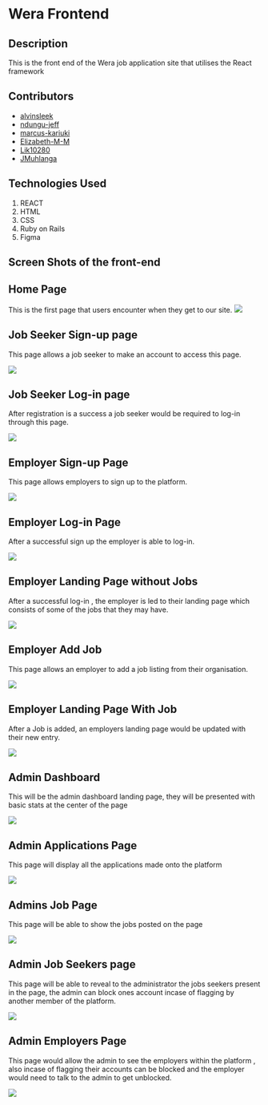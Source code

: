 # Wera Frontend

## Description

This is the front end of the Wera job application site that utilises the React framework

## Contributors

- [alvinsleek](https://github.com/alvinsleek)
- [ndungu-jeff](https://github.com/ndungu-jeff)
- [marcus-kariuki](https://github.com/marcus-kariuki)
- [Elizabeth-M-M](https://github.com/Elizabeth-M-M)
- [Lik10280](https://github.com/Lik10280)
- [JMuhlanga](https://github.com/JMuhlanga)

## Technologies Used

1.  REACT
2.  HTML
3.  CSS
4.  Ruby on Rails
5.  Figma

## Screen Shots of the front-end

## Home Page

This is the first page that users encounter when they get to our site.
<img src = "public/images/readme-images/landingpage.jpeg" />

## Job Seeker Sign-up page

This page allows a job seeker to make an account to access this page.

<img src = "public/images/readme-images/jobseekersignup.jpeg" />

## Job Seeker Log-in page

After registration is a success a job seeker would be required to log-in through this page.

<img src = "public/images/readme-images/jobseekerlogin.jpeg" />

## Employer Sign-up Page

This page allows employers to sign up to the platform.

<img src = "public/images/readme-images/employersignup.jpeg" />

## Employer Log-in Page

After a successful sign up the employer is able to log-in.

<img src = "public/images/readme-images/employerlogin.jpeg" />

## Employer Landing Page without Jobs

After a successful log-in , the employer is led to their landing page which consists of some of the jobs that they may have.

<img src = "public/images/readme-images/employerlistingwithoutjob.jpeg" />

## Employer Add Job

This page allows an employer to add a job listing from their organisation.

<img src = "public/images/readme-images/employeraddjob.jpeg" />

## Employer Landing Page With Job

After a Job is added, an employers landing page would be updated with their new entry.

<img src = "public/images/readme-images/employerwithjob.jpeg" />

## Admin Dashboard

This will be the admin dashboard landing page, they will be presented with basic stats at the center of the page

<img src = "public/images/readme-images/admindashboard.png" />

## Admin Applications Page

This page will display all the applications made onto the platform

<img src = "public/images/readme-images/admin applications.png" />

## Admins Job Page

This page will be able to show the jobs posted on the page

<img src = "public/images/readme-images/adminjobs.png" />

## Admin Job Seekers page

This page will be able to reveal to the administrator the jobs seekers present in the page, the admin can block ones account incase of flagging by another member of the platform.

<img src = "public/images/readme-images/adminjobseekers.png" />

## Admin Employers Page

This page would allow the admin to see the employers within the platform , also incase of flagging their accounts can be blocked and the employer would need to talk to the admin to get unblocked.

<img src = "public/images/readme-images/adminemployers.png" />
